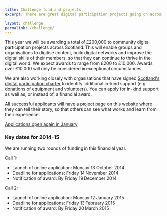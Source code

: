 ```yaml
---
title: Challenge fund and projects
excerpt: There are great digital participation projects going on across Scotland. We want to help existing projects to do more, and encourage new projects to get started.

layout: challenge
permalink: /challenge/
---
```


This year we will be awarding a total of £200,000 to community digital participation projects across Scotland. This will enable groups and organisations to digitise content, build digital networks and improve the digital skills of their members, so that they can continue to thrive in the digital world. We expect awards to range from £200 to £10,000. Awards over £10,000 will only be considered in exceptional circumstances.

We are also working closely with organisations that have signed [Scotland's digital participation charter](/charter/) to identify additional in-kind support (e.g. donations of equipment and volunteers). You can apply for in-kind support as well as, or instead of, a financial award.

All successful applicants will have a project page on this website where they can tell their story, so that others can see what works and learn from their experience.

<a href="/challenge/apply/" class="btn btn-disabled btn-lg">Applications open again in January</a>

### Key dates for 2014-15

We are running two rounds of funding in this financial year.

Call 1:

- Launch of online application: Monday 13 October 2014
- Deadline for applications: Friday 14 November 2014
- Notification of award: By Friday 19 December 2014

Call 2:

- Launch of online application: Monday 12 January 2015
- Deadline for applications: Friday 13 February 2015
- Notification of award: By Friday 20 March 2015
